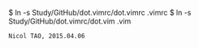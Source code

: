 $  ln -s Study/GitHub/dot.vimrc/dot.vimrc .vimrc
$  ln -s Study/GitHub/dot.vimrc/dot.vim .vim    

    Nicol TAO, 2015.04.06
